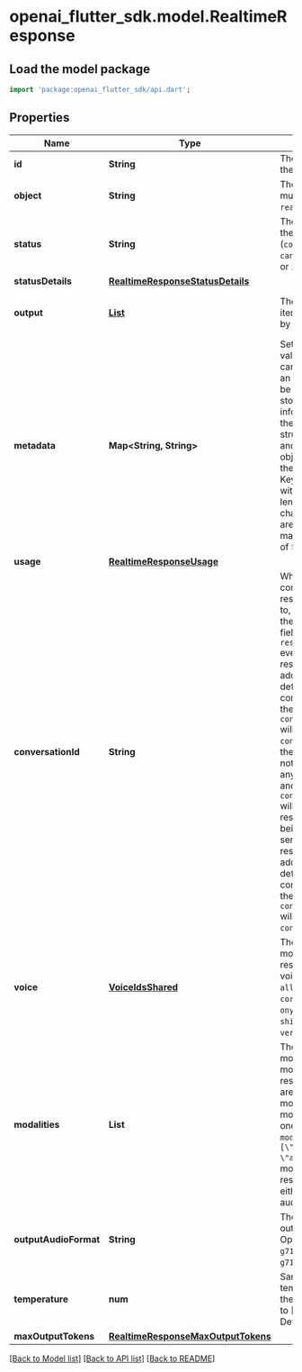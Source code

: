 # openai_flutter_sdk.model.RealtimeResponse

## Load the model package
```dart
import 'package:openai_flutter_sdk/api.dart';
```

## Properties
Name | Type | Description | Notes
------------ | ------------- | ------------- | -------------
**id** | **String** | The unique ID of the response. | [optional] 
**object** | **String** | The object type, must be `realtime.response`. | [optional] 
**status** | **String** | The final status of the response (`completed`, `cancelled`, `failed`, or  `incomplete`).  | [optional] 
**statusDetails** | [**RealtimeResponseStatusDetails**](RealtimeResponseStatusDetails.md) |  | [optional] 
**output** | [**List<RealtimeConversationItem>**](RealtimeConversationItem.md) | The list of output items generated by the response. | [optional] [default to const []]
**metadata** | **Map<String, String>** | Set of 16 key-value pairs that can be attached to an object. This can be useful for storing additional information about the object in a structured format, and querying for objects via API or the dashboard.   Keys are strings with a maximum length of 64 characters. Values are strings with a maximum length of 512 characters.  | [optional] [default to const {}]
**usage** | [**RealtimeResponseUsage**](RealtimeResponseUsage.md) |  | [optional] 
**conversationId** | **String** | Which conversation the response is added to, determined by the `conversation` field in the `response.create` event. If `auto`, the response will be added to the default conversation and the value of `conversation_id` will be an id like `conv_1234`. If `none`, the response will not be added to any conversation and the value of `conversation_id` will be `null`. If responses are being triggered by server VAD, the response will be added to the default conversation, thus the `conversation_id` will be an id like `conv_1234`.  | [optional] 
**voice** | [**VoiceIdsShared**](VoiceIdsShared.md) | The voice the model used to respond. Current voice options are `alloy`, `ash`, `ballad`, `coral`, `echo`, `fable`, `onyx`, `nova`, `sage`, `shimmer`, and `verse`.  | [optional] 
**modalities** | **List<String>** | The set of modalities the model used to respond. If there are multiple modalities, the model will pick one, for example if `modalities` is `[\"text\", \"audio\"]`, the model could be responding in either text or audio.  | [optional] [default to const []]
**outputAudioFormat** | **String** | The format of output audio. Options are `pcm16`, `g711_ulaw`, or `g711_alaw`.  | [optional] 
**temperature** | **num** | Sampling temperature for the model, limited to [0.6, 1.2]. Defaults to 0.8.  | [optional] 
**maxOutputTokens** | [**RealtimeResponseMaxOutputTokens**](RealtimeResponseMaxOutputTokens.md) |  | [optional] 

[[Back to Model list]](../README.md#documentation-for-models) [[Back to API list]](../README.md#documentation-for-api-endpoints) [[Back to README]](../README.md)


